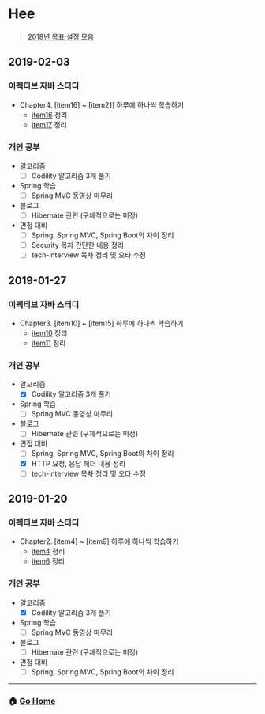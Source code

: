 # Hee

> [2018년 목표 설정 모음](/hee/2018-goals.md)

## 2019-02-03
### 이펙티브 자바 스터디 
- Chapter4. [item16] ~ [item21] 하루에 하나씩 학습하기 
    - [item16](/EffectiveJava3E/chapter04/item16.md) 정리 
    - [item17](/EffectiveJava3E/chapter04/item17.md) 정리 

### 개인 공부 
- 알고리즘 
  - [ ] Codility 알고리즘 3개 풀기 
- Spring 학습 
  - [ ] Spring MVC 동영상 마무리
- 블로그
  - [ ] Hibernate 관련 (구체적으로는 미정) 
- 면접 대비 
  - [ ] Spring, Spring MVC, Spring Boot의 차이 정리 
  - [ ] Security 목차 간단한 내용 정리
  - [ ] tech-interview 목차 정리 및 오타 수정 
  <!-- - [ ] HashTable과 HashMap의 차이 
  - [ ] HashMap의 동작 과정 -->

## 2019-01-27
### 이펙티브 자바 스터디 
- Chapter3. [item10] ~ [item15] 하루에 하나씩 학습하기 
    - [item10](/EffectiveJava3E/chapter03/item10.md) 정리 
    - [item11](/EffectiveJava3E/chapter03/item11.md) 정리 

### 개인 공부 
- 알고리즘 
  - [x] Codility 알고리즘 3개 풀기 
- Spring 학습 
  - [ ] Spring MVC 동영상 마무리
- 블로그
  - [ ] Hibernate 관련 (구체적으로는 미정) 
- 면접 대비 
  - [ ] Spring, Spring MVC, Spring Boot의 차이 정리 
  - [x] HTTP 요청, 응답 헤더 내용 정리 
  - [ ] tech-interview 목차 정리 및 오타 수정 

## 2019-01-20
### 이펙티브 자바 스터디 
- Chapter2. [item4] ~ [item9] 하루에 하나씩 학습하기 
  - [item4](/EffectiveJava3E/chapter02/item04.md) 정리 
  - [item6](/EffectiveJava3E/chapter03/item06.md) 정리 
  
### 개인 공부
- 알고리즘 
    - [x] Codility 알고리즘 3개 풀기 
- Spring 학습 
    - [ ] Spring MVC 동영상 마무리
- 블로그
    - [ ] Hibernate 관련 (구체적으로는 미정) 
- 면접 대비 
    - [ ] Spring, Spring MVC, Spring Boot의 차이 정리 

---

### :house: [Go Home](https://github.com/WeareSoft/WWL)